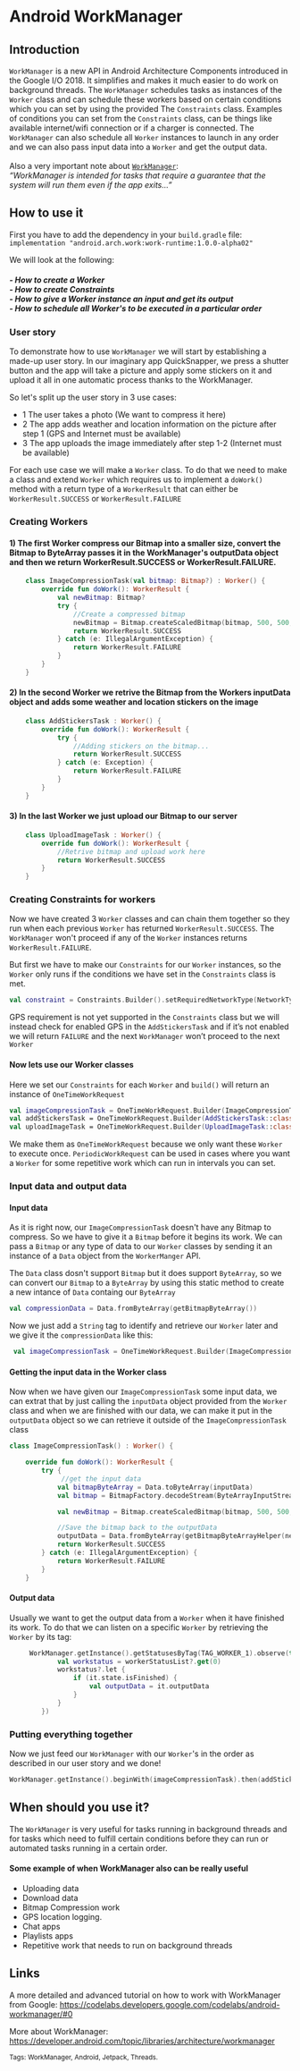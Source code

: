 # Android WorkManager

## Introduction

`WorkManager` is a new API in Android Architecture Components introduced in the Google I/O 2018. It simplifies and makes it much easier to do work on background threads. The `WorkManager` schedules tasks as instances of the `Worker` class and can schedule these workers based on certain conditions which you can set by using the provided The `Constraints` class. Examples of conditions you can set from the `Constraints` class, can be things like available internet/wifi connection or if a charger is connected. The `WorkManager` can also schedule all `Worker` instances to launch in any order and we can also pass input data into a `Worker` and get the output data. 
</br>
</br>Also a very important note about [`WorkManager`](https://developer.android.com/topic/libraries/architecture/workmanager): </br> *“WorkManager is intended for tasks that require a guarantee that the system will run them even if the app exits...”*


## How to use it

First you have to add the dependency in your `build.gradle` file: </br>
`implementation "android.arch.work:work-runtime:1.0.0-alpha02"`

We will look at the following:
##### - How to create a Worker </br>- How to create Constraints</br>- How to give a Worker instance an input and get its output</br>- How to schedule all Worker's to be executed in a particular order 

### User story 

To demonstrate how to use `WorkManager` we will start by establishing a made-up user story.
In our imaginary app QuickSnapper, we press a shutter button and the app will take a picture and apply some stickers on it and upload it all in one automatic process thanks to the WorkManager.

So let's split up the user story in 3 use cases:

- 1 The user takes a photo (We want to compress it here) 
- 2 The app adds weather and location information on the picture after step 1 (GPS and Internet must be available)
- 3 The app uploads the image immediately after step 1-2  (Internet must be available) 


For each use case we will make a `Worker` class. To do that we need to make a class and extend `Worker` which requires us to implement a `doWork()` method with a return type of a `WorkerResult` that can either be `WorkerResult.SUCCESS` or `WorkerResult.FAILURE`

### Creating Workers

#### 1) The first Worker compress our Bitmap into a smaller size, convert the Bitmap to ByteArray passes it in the WorkManager's outputData object and then we return WorkerResult.SUCCESS or WorkerResult.FAILURE.

```kotlin
    class ImageCompressionTask(val bitmap: Bitmap?) : Worker() {
        override fun doWork(): WorkerResult {
            val newBitmap: Bitmap?
            try {
                //Create a compressed bitmap
                newBitmap = Bitmap.createScaledBitmap(bitmap, 500, 500, false)
                return WorkerResult.SUCCESS
            } catch (e: IllegalArgumentException) {
                return WorkerResult.FAILURE
            }
        }
    }
```


#### 2) In the second Worker we retrive the Bitmap from the Workers inputData object and adds some weather and location stickers on the image
```kotlin
    class AddStickersTask : Worker() {
        override fun doWork(): WorkerResult {
            try {
                //Adding stickers on the bitmap...
                return WorkerResult.SUCCESS
            } catch (e: Exception) {
                return WorkerResult.FAILURE
            }
        }
    }
```


#### 3) In the last Worker we just upload our Bitmap to our server
```kotlin
    class UploadImageTask : Worker() {
        override fun doWork(): WorkerResult {
            //Retrive bitmap and upload work here
            return WorkerResult.SUCCESS
        }
    }
```

### Creating Constraints for workers

Now we have created 3 `Worker` classes and can chain them together so they run when each previous `Worker` has returned `WorkerResult.SUCCESS`. The `WorkManager` won't proceed if any of the `Worker` instances returns `WorkerResult.FAILURE`.

But first we have to make our `Constraints` for our `Worker` instances, so the `Worker` only runs if the conditions we have set in the `Constraints` class is met. 

```kotlin
val constraint = Constraints.Builder().setRequiredNetworkType(NetworkType.CONNECTED).build()
```

GPS requirement is not yet supported in the `Constraints` class but we will instead check for enabled GPS in the `AddStickersTask` and if it’s not enabled we will return `FAILURE` and the next `WorkManager` won’t proceed to the next `Worker`


#### Now lets use our Worker classes

Here we set our `Constraints` for each `Worker` and `build()` will return an instance of `OneTimeWorkRequest`

```kotlin
val imageCompressionTask = OneTimeWorkRequest.Builder(ImageCompressionTask::class.java).build()
val addStickersTask = OneTimeWorkRequest.Builder(AddStickersTask::class.java).setConstraints(constraint).build()
val uploadImageTask = OneTimeWorkRequest.Builder(UploadImageTask::class.java).setConstraints(constraint).build()
```

We make them as `OneTimeWorkRequest` because we only want these `Worker` to execute once. `PeriodicWorkRequest` can be used in cases where you want a `Worker` for some repetitive work which can run in intervals you can set.

### Input data and output data

#### Input data

As it is right now, our `ImageCompressionTask` doesn't have any Bitmap to compress. So we have to give it a `Bitmap` before it begins its work. We can pass a `Bitmap` or any type of data to our `Worker` classes by sending it an instance of a `Data` object from the `WorkerManger` API. 

The `Data` class dosn't support `Bitmap` but it does support `ByteArray`, so we can convert our `Bitmap` to a `ByteArray`
by using this static method to create a new intance of `Data` containg our `ByteArray`

```kotlin
val compressionData = Data.fromByteArray(getBitmapByteArray())
```

Now we just add a `String` tag to identify and retrieve our `Worker` later and we give it the `compressionData` like this:

```kotlin
 val imageCompressionTask = OneTimeWorkRequest.Builder(ImageCompressionTask::class.java).addTag(TAG_WORKER_1).setInputData(compressionData).build()
```

#### Getting the input data in the Worker class

Now when we have given our `ImageCompressionTask`  some input data, we can extrat that by just calling the `inputData` object provided from the `Worker` class and when we are finished with our data, we can make it put in the `outputData` object so we can retrieve it outside of the `ImageCompressionTask` class 

```kotlin
class ImageCompressionTask() : Worker() {

    override fun doWork(): WorkerResult {
        try {
             //get the input data
            val bitmapByteArray = Data.toByteArray(inputData)
            val bitmap = BitmapFactory.decodeStream(ByteArrayInputStream(bitmapByteArray))

            val newBitmap = Bitmap.createScaledBitmap(bitmap, 500, 500, false)

            //Save the bitmap back to the outputData
            outputData = Data.fromByteArray(getBitmapByteArrayHelper(newBitmap))
            return WorkerResult.SUCCESS
        } catch (e: IllegalArgumentException) {
            return WorkerResult.FAILURE
        }
    }
```

#### Output data

Usually we want to get the output data from a `Worker` when it have finished its work. To do that we can listen on a specific `Worker` by retrieving the `Worker` by its tag: 
```kotlin
     WorkManager.getInstance().getStatusesByTag(TAG_WORKER_1).observe(this, Observer { workerStatusList ->
            val workstatus = workerStatusList?.get(0)
            workstatus?.let {
                if (it.state.isFinished) {
                    val outputData = it.outputData
                }
            }
        }) 
```


### Putting everything together

Now we just feed our `WorkManager` with our `Worker`'s  in the order as described in our user story and we done!

```kotlin
WorkManager.getInstance().beginWith(imageCompressionTask).then(addStickersTask).then(uploadImageTask).enqueue()
```

## When should you use it?
The `WorkManager` is very useful for tasks running in background threads and for tasks which need to fulfill certain conditions before they can run or automated tasks running in a certain order.

#### Some example of when WorkManager also can be really useful

- Uploading data
- Download data
- Bitmap Compression work
- GPS location logging.
- Chat apps
- Playlists apps
- Repetitive work that needs to run on background threads 


## Links

A more detailed and advanced tutorial on how to work with WorkManager from Google:
https://codelabs.developers.google.com/codelabs/android-workmanager/#0

More about WorkManager:
</br>
https://developer.android.com/topic/libraries/architecture/workmanager


<sub>Tags: WorkManager, Android, Jetpack, Threads.</sub>
